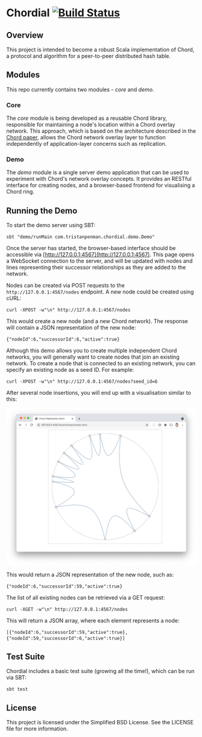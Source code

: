 # Chordial [![Build Status](https://travis-ci.org/tristanpenman/chordial.svg?branch=master)](https://travis-ci.org/tristanpenman/chordial) #

## Overview ##

This project is intended to become a robust Scala implementation of Chord, a protocol and algorithm for a peer-to-peer distributed hash table.

## Modules ##

This repo currently contains two modules - _core_ and _demo_.

### Core ###

The _core_ module is being developed as a reusable Chord library, responsible for maintaining a node's location within a Chord overlay network. This approach, which is based on the architecture described in the [Chord paper](https://pdos.csail.mit.edu/papers/ton:chord/paper-ton.pdf), allows the Chord network overlay layer to function independently of application-layer concerns such as replication.

### Demo ###

The _demo_ module is a single server demo application that can be used to experiment with Chord's network overlay concepts. It provides an RESTful interface for creating nodes, and a browser-based frontend for visualising a Chord ring.

## Running the Demo ##

To start the demo server using SBT:

    sbt "demo/runMain com.tristanpenman.chordial.demo.Demo"

Once the server has started, the browser-based interface should be accessible via [http://127.0.0.1:4567](http://127.0.0.1:4567). This page opens a WebSocket connection to the server, and will be updated with nodes and lines representing their successor relationships as they are added to the network. 

Nodes can be created via POST requests to the `http://127.0.0.1:4567/nodes` endpoint. A new node could be created using cURL:

    curl -XPOST -w"\n" http://127.0.0.1:4567/nodes
        
This would create a new node (and a new Chord network). The response will contain a JSON representation of the new node:

    {"nodeId":6,"successorId":6,"active":true}
 
Although this demo allows you to create multiple independent Chord networks, you will generally want to create nodes that join an existing network. To create a node that is connected to an existing network, you can specify an existing node as a seed ID. For example: 

    curl -XPOST -w"\n" http://127.0.0.1:4567/nodes?seed_id=6

After several node insertions, you will end up with a visualisation similar to this:

![Chord visualisation](./doc/visualisation.png)

This would return a JSON representation of the new node, such as:

    {"nodeId":6,"successorId":59,"active":true}
    
The list of all existing nodes can be retrieved via a GET request:

    curl -XGET -w"\n" http://127.0.0.1:4567/nodes
    
This will return a JSON array, where each element represents a node:
    
    [{"nodeId":6,"successorId":59,"active":true}, {"nodeId":59,"successorId":6,"active":true}]

## Test Suite ##

Chordial includes a basic test suite (growing all the time!), which can be run via SBT:

    sbt test

## License ##

This project is licensed under the Simplified BSD License. See the LICENSE file for more information.
